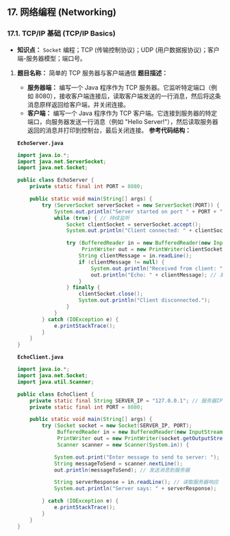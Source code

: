 ## 17. 网络编程 (Networking)

### 17.1. TCP/IP 基础 (TCP/IP Basics)

- **知识点：** `Socket` 编程；TCP (传输控制协议)；UDP (用户数据报协议)；客户端-服务器模型；端口号。

1. **题目名称：** 简单的 TCP 服务器与客户端通信 **题目描述：**

   - **服务器端：** 编写一个 Java 程序作为 TCP 服务器。它监听特定端口（例如 8080），接收客户端连接后，读取客户端发送的一行消息，然后将这条消息原样返回给客户端，并关闭连接。
   - **客户端：** 编写一个 Java 程序作为 TCP 客户端。它连接到服务器的特定端口，向服务器发送一行消息（例如 "Hello Server!"），然后读取服务器返回的消息并打印到控制台，最后关闭连接。 **参考代码结构：**

   **`EchoServer.java`**

   ```java
   import java.io.*;
   import java.net.ServerSocket;
   import java.net.Socket;
   
   public class EchoServer {
       private static final int PORT = 8080;
   
       public static void main(String[] args) {
           try (ServerSocket serverSocket = new ServerSocket(PORT)) {
               System.out.println("Server started on port " + PORT + ". Waiting for clients...");
               while (true) { // 持续监听
                   Socket clientSocket = serverSocket.accept();
                   System.out.println("Client connected: " + clientSocket.getInetAddress());
   
                   try (BufferedReader in = new BufferedReader(new InputStreamReader(clientSocket.getInputStream()));
                        PrintWriter out = new PrintWriter(clientSocket.getOutputStream(), true)) {
                       String clientMessage = in.readLine();
                       if (clientMessage != null) {
                           System.out.println("Received from client: " + clientMessage);
                           out.println("Echo: " + clientMessage); // 发送回客户端
                       }
                   } finally {
                       clientSocket.close();
                       System.out.println("Client disconnected.");
                   }
               }
           } catch (IOException e) {
               e.printStackTrace();
           }
       }
   }
   ```

   **`EchoClient.java`**

   ```java
   import java.io.*;
   import java.net.Socket;
   import java.util.Scanner;
   
   public class EchoClient {
       private static final String SERVER_IP = "127.0.0.1"; // 服务器IP地址
       private static final int PORT = 8080;
   
       public static void main(String[] args) {
           try (Socket socket = new Socket(SERVER_IP, PORT);
                BufferedReader in = new BufferedReader(new InputStreamReader(socket.getInputStream()));
                PrintWriter out = new PrintWriter(socket.getOutputStream(), true);
                Scanner scanner = new Scanner(System.in)) {
   
               System.out.print("Enter message to send to server: ");
               String messageToSend = scanner.nextLine();
               out.println(messageToSend); // 发送消息到服务器
   
               String serverResponse = in.readLine(); // 读取服务器响应
               System.out.println("Server says: " + serverResponse);
   
           } catch (IOException e) {
               e.printStackTrace();
           }
       }
   }
   ```
